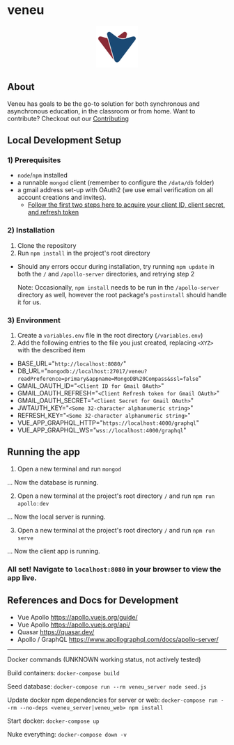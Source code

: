 # veneu

<p align="center"><img src="https://raw.githubusercontent.com/TheStopsign/veneu/main/src/assets/veneu-logo.svg" alt="alt text" width="96" height="96"></p>

## About

Veneu has goals to be the go-to solution for both synchronous and asynchronous education, in the classroom or from home.
Want to contribute? Checkout out our [Contributing](./CONTRIBUTING.md)

## Local Development Setup

### 1) Prerequisites

- `node`/`npm` installed
- a runnable `mongod` client (remember to configure the `/data/db` folder)
- a gmail address set-up with OAuth2 (we use email verification on all account creations and invites).
  - <a href="https://levelup.gitconnected.com/multi-purposes-mailing-api-using-nodemailer-gmail-google-oauth-28de49118d77">Follow the first two steps here to acquire your client ID, client secret, and refresh token</a>

### 2) Installation

1. Clone the repository
2. Run `npm install` in the project's root directory

- Should any errors occur during installation, try running `npm update` in both the `/` and `/apollo-server` directories, and retrying step 2

  Note: Occasionally, `npm install` needs to be run in the `/apollo-server` directory as well, however the root package's `postinstall` should handle it for us.

### 3) Environment

1. Create a `variables.env` file in the root directory (`/variables.env`)
2. Add the following entries to the file you just created, replacing `<XYZ>` with the described item

- BASE_URL="`http://localhost:8080/`"
- DB_URL="`mongodb://localhost:27017/veneu?readPreference=primary&appname=MongoDB%20Compass&ssl=false`"
- GMAIL_OAUTH_ID="`<Client ID for Gmail OAuth>`"
- GMAIL_OAUTH_REFRESH="`<Client Refresh token for Gmail OAuth>`"
- GMAIL_OAUTH_SECRET="`<Client Secret for Gmail OAuth>`"
- JWTAUTH_KEY="`<Some 32-character alphanumeric string>`"
- REFRESH_KEY="`<Some 32-character alphanumeric string>`"
- VUE_APP_GRAPHQL_HTTP="`https://localhost:4000/graphql`"
- VUE_APP_GRAPHQL_WS="`wss://localhost:4000/graphql`"

## Running the app

1. Open a new terminal and run `mongod`

... Now the database is running.

2. Open a new terminal at the project's root directory `/` and run `npm run apollo:dev`

... Now the local server is running.

3. Open a new terminal at the project's root directory `/` and run `npm run serve`

... Now the client app is running.

### All set! Navigate to `localhost:8080` in your browser to view the app live.

## References and Docs for Development

- Vue Apollo https://apollo.vuejs.org/guide/
- Vue Apollo https://apollo.vuejs.org/api/
- Quasar https://quasar.dev/
- Apollo / GraphQL https://www.apollographql.com/docs/apollo-server/

<hr/>
Docker commands (UNKNOWN working status, not actively tested)

Build containers: `docker-compose build`

Seed database: `docker-compose run --rm veneu_server node seed.js`

Update docker npm dependencies for server or web: `docker-compose run --rm --no-deps <veneu_server|veneu_web> npm install`

Start docker: `docker-compose up`

Nuke everything: `docker-compose down -v`
